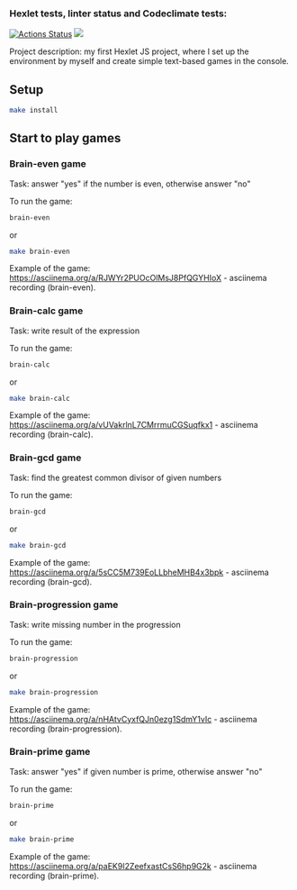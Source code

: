 ### Hexlet tests, linter status and Codeclimate tests:
[![Actions Status](https://github.com/SergeiKiss/frontend-project-44/workflows/hexlet-check/badge.svg)](https://github.com/SergeiKiss/frontend-project-44/actions) <a href="https://codeclimate.com/github/SergeiKiss/frontend-project-44/maintainability"><img src="https://api.codeclimate.com/v1/badges/34f9d09838335c7c3282/maintainability" /></a>

Project description: my first Hexlet JS project, where I set up the environment by myself and create simple text-based games in the console.

## Setup

```bash
make install
```

## Start to play games

### Brain-even game

Task: answer "yes" if the number is even, otherwise answer "no"

To run the game:
```bash
brain-even
```
or
```bash
make brain-even
```

Example of the game:
https://asciinema.org/a/RJWYr2PUOcOlMsJ8PfQGYHIoX - asciinema recording (brain-even).

### Brain-calc game

Task: write result of the expression

To run the game:
```bash
brain-calc
```
or
```bash
make brain-calc
```

Example of the game:
https://asciinema.org/a/vUVakrlnL7CMrrmuCGSuqfkx1 - asciinema recording (brain-calc).

### Brain-gcd game

Task: find the greatest common divisor of given numbers

To run the game:
```bash
brain-gcd
```
or
```bash
make brain-gcd
```

Example of the game:
https://asciinema.org/a/5sCC5M739EoLLbheMHB4x3bpk - asciinema recording (brain-gcd).

### Brain-progression game

Task: write missing number in the progression

To run the game:
```bash
brain-progression
```
or
```bash
make brain-progression
```

Example of the game:
https://asciinema.org/a/nHAtvCyxfQJn0ezg1SdmY1vIc - asciinema recording (brain-progression).

### Brain-prime game

Task: answer "yes" if given number is prime, otherwise answer "no"

To run the game:
```bash
brain-prime
```
or
```bash
make brain-prime
```

Example of the game:
https://asciinema.org/a/paEK9I2ZeefxastCsS6hp9G2k - asciinema recording (brain-prime).
